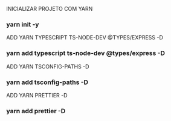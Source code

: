 INICIALIZAR PROJETO COM YARN
### yarn init -y

ADD YARN TYPESCRIPT TS-NODE-DEV @TYPES/EXPRESS -D
### yarn add typescript ts-node-dev @types/express -D

ADD YARN TSCONFIG-PATHS -D
### yarn add tsconfig-paths -D

ADD YARN PRETTIER -D
### yarn add prettier -D

